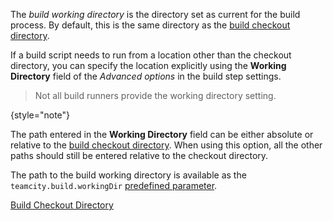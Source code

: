 [//]: # (title: Build Working Directory)
[//]: # (auxiliary-id: Build Working Directory)

The _build working directory_ is the directory set as current for the build process. By default, this is the same directory as the [build checkout directory](build-checkout-directory.md).

If a build script needs to run from a location other than the checkout directory, you can specify the location explicitly using the __Working Directory__ field of the _Advanced options_ in the build step settings.

>Not all build runners provide the working directory setting.
>
{style="note"}

The path entered in the __Working Directory__ field can be either absolute or relative to the [build checkout directory](build-checkout-directory.md). When using this option, all the other paths should still be entered relative to the checkout directory.

The path to the build working directory is available as the `teamcity.build.workingDir` [predefined parameter](predefined-build-parameters.md).

<seealso>
        <category ref="concepts">
            <a href="build-checkout-directory.md">Build Checkout Directory</a>
        </category>
</seealso>